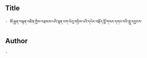 ## Title
	- ཨོ་རྒྱན་བསྟན་འཛིན་གྱིས་བརྩམས་པའི་སྙན་ངག་ལེའུ་གཉིས་པའི་དཔེར་བརྗོད་བློ་གསར་དགའ་བའི་གླུ་དབྱངས་

## Author
	- 

